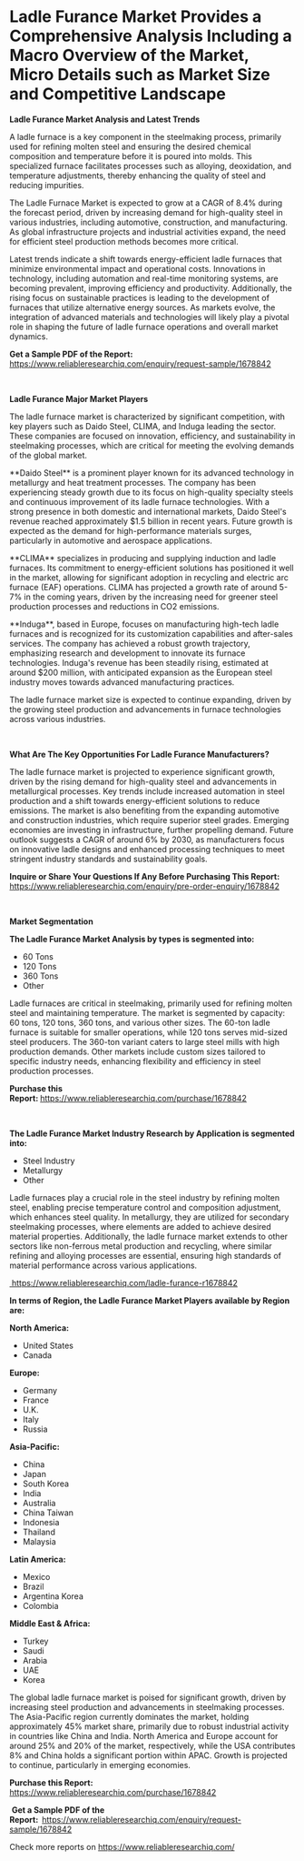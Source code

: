 <p><h1>Ladle Furance Market Provides a Comprehensive Analysis Including a Macro Overview of the Market, Micro Details such as Market Size and Competitive Landscape</h1></p><p><strong>Ladle Furance Market Analysis and Latest Trends</strong></p>
<p><p>A ladle furnace is a key component in the steelmaking process, primarily used for refining molten steel and ensuring the desired chemical composition and temperature before it is poured into molds. This specialized furnace facilitates processes such as alloying, deoxidation, and temperature adjustments, thereby enhancing the quality of steel and reducing impurities. </p><p>The Ladle Furnace Market is expected to grow at a CAGR of 8.4% during the forecast period, driven by increasing demand for high-quality steel in various industries, including automotive, construction, and manufacturing. As global infrastructure projects and industrial activities expand, the need for efficient steel production methods becomes more critical. </p><p>Latest trends indicate a shift towards energy-efficient ladle furnaces that minimize environmental impact and operational costs. Innovations in technology, including automation and real-time monitoring systems, are becoming prevalent, improving efficiency and productivity. Additionally, the rising focus on sustainable practices is leading to the development of furnaces that utilize alternative energy sources. As markets evolve, the integration of advanced materials and technologies will likely play a pivotal role in shaping the future of ladle furnace operations and overall market dynamics.</p></p>
<p><strong>Get a Sample PDF of the Report:&nbsp;</strong> <a href="https://www.reliableresearchiq.com/enquiry/request-sample/1678842?utm_campaign=2821&utm_medium=2&utm_source=Github&utm_content=ia&utm_term=24032025&utm_id=ladle-furance">https://www.reliableresearchiq.com/enquiry/request-sample/1678842</a></p>
<p>&nbsp;</p>
<p><strong>Ladle Furance Major Market Players</strong></p>
<p><p>The ladle furnace market is characterized by significant competition, with key players such as Daido Steel, CLIMA, and Induga leading the sector. These companies are focused on innovation, efficiency, and sustainability in steelmaking processes, which are critical for meeting the evolving demands of the global market.</p><p>**Daido Steel** is a prominent player known for its advanced technology in metallurgy and heat treatment processes. The company has been experiencing steady growth due to its focus on high-quality specialty steels and continuous improvement of its ladle furnace technologies. With a strong presence in both domestic and international markets, Daido Steel's revenue reached approximately $1.5 billion in recent years. Future growth is expected as the demand for high-performance materials surges, particularly in automotive and aerospace applications.</p><p>**CLIMA** specializes in producing and supplying induction and ladle furnaces. Its commitment to energy-efficient solutions has positioned it well in the market, allowing for significant adoption in recycling and electric arc furnace (EAF) operations. CLIMA has projected a growth rate of around 5-7% in the coming years, driven by the increasing need for greener steel production processes and reductions in CO2 emissions.</p><p>**Induga**, based in Europe, focuses on manufacturing high-tech ladle furnaces and is recognized for its customization capabilities and after-sales services. The company has achieved a robust growth trajectory, emphasizing research and development to innovate its furnace technologies. Induga's revenue has been steadily rising, estimated at around $200 million, with anticipated expansion as the European steel industry moves towards advanced manufacturing practices.</p><p>The ladle furnace market size is expected to continue expanding, driven by the growing steel production and advancements in furnace technologies across various industries.</p></p>
<p>&nbsp;</p>
<p><strong>What Are The Key Opportunities For Ladle Furance Manufacturers?</strong></p>
<p><p>The ladle furnace market is projected to experience significant growth, driven by the rising demand for high-quality steel and advancements in metallurgical processes. Key trends include increased automation in steel production and a shift towards energy-efficient solutions to reduce emissions. The market is also benefiting from the expanding automotive and construction industries, which require superior steel grades. Emerging economies are investing in infrastructure, further propelling demand. Future outlook suggests a CAGR of around 6% by 2030, as manufacturers focus on innovative ladle designs and enhanced processing techniques to meet stringent industry standards and sustainability goals.</p></p>
<p><strong>Inquire or Share Your Questions If Any Before Purchasing This Report:</strong> <a href="https://www.reliableresearchiq.com/enquiry/pre-order-enquiry/1678842?utm_campaign=2821&utm_medium=2&utm_source=Github&utm_content=ia&utm_term=24032025&utm_id=ladle-furance">https://www.reliableresearchiq.com/enquiry/pre-order-enquiry/1678842</a></p>
<p>&nbsp;</p>
<p><strong>Market Segmentation</strong></p>
<p><strong>The Ladle Furance Market Analysis by types is segmented into:</strong></p>
<p><ul><li>60 Tons</li><li>120 Tons</li><li>360 Tons</li><li>Other</li></ul></p>
<p><p>Ladle furnaces are critical in steelmaking, primarily used for refining molten steel and maintaining temperature. The market is segmented by capacity: 60 tons, 120 tons, 360 tons, and various other sizes. The 60-ton ladle furnace is suitable for smaller operations, while 120 tons serves mid-sized steel producers. The 360-ton variant caters to large steel mills with high production demands. Other markets include custom sizes tailored to specific industry needs, enhancing flexibility and efficiency in steel production processes.</p></p>
<p><strong>Purchase this Report:&nbsp;</strong><a href="https://www.reliableresearchiq.com/purchase/1678842?utm_campaign=2821&utm_medium=2&utm_source=Github&utm_content=ia&utm_term=24032025&utm_id=ladle-furance">https://www.reliableresearchiq.com/purchase/1678842</a></p>
<p>&nbsp;</p>
<p><strong>The Ladle Furance Market Industry Research by Application is segmented into:</strong></p>
<p><ul><li>Steel Industry</li><li>Metallurgy</li><li>Other</li></ul></p>
<p><p>Ladle furnaces play a crucial role in the steel industry by refining molten steel, enabling precise temperature control and composition adjustment, which enhances steel quality. In metallurgy, they are utilized for secondary steelmaking processes, where elements are added to achieve desired material properties. Additionally, the ladle furnace market extends to other sectors like non-ferrous metal production and recycling, where similar refining and alloying processes are essential, ensuring high standards of material performance across various applications.</p></p>
<p><a href="https://www.reliableresearchiq.com/ladle-furance-r1678842?utm_campaign=2821&utm_medium=2&utm_source=Github&utm_content=ia&utm_term=24032025&utm_id=ladle-furance">&nbsp;https://www.reliableresearchiq.com/ladle-furance-r1678842</a></p>
<p><strong>In terms of Region, the Ladle Furance Market Players available by Region are:</strong></p>
<p>
    <p> <strong> North America: </strong>
        <ul>
            <li>United States</li>
            <li>Canada</li>
        </ul>
        </p> 
    <p> <strong> Europe: </strong>
        <ul>
            <li>Germany</li>
            <li>France</li>
            <li>U.K.</li>
            <li>Italy</li>
            <li>Russia</li>
        </ul>
        </p> 
    <p> <strong> Asia-Pacific: </strong>
        <ul>
            <li>China</li>
            <li>Japan</li>
            <li>South Korea</li>
            <li>India</li>
            <li>Australia</li>
            <li>China Taiwan</li>
            <li>Indonesia</li>
            <li>Thailand</li>
            <li>Malaysia</li>
        </ul>
        </p> 
    <p> <strong> Latin America: </strong>
        <ul>
            <li>Mexico</li>
            <li>Brazil</li>
            <li>Argentina Korea</li>
            <li>Colombia</li>
        </ul>
        </p> 
    <p> <strong> Middle East & Africa: </strong>
        <ul>
            <li>Turkey</li>
            <li>Saudi</li>
            <li>Arabia</li>
            <li>UAE</li>
            <li>Korea</li>
        </ul>
    </p>
    </p>
<p><p>The global ladle furnace market is poised for significant growth, driven by increasing steel production and advancements in steelmaking processes. The Asia-Pacific region currently dominates the market, holding approximately 45% market share, primarily due to robust industrial activity in countries like China and India. North America and Europe account for around 25% and 20% of the market, respectively, while the USA contributes 8% and China holds a significant portion within APAC. Growth is projected to continue, particularly in emerging economies.</p></p>
<p><strong>Purchase this Report: </strong><a href="https://www.reliableresearchiq.com/purchase/1678842?utm_campaign=2821&utm_medium=2&utm_source=Github&utm_content=ia&utm_term=24032025&utm_id=ladle-furance">https://www.reliableresearchiq.com/purchase/1678842</a></p>
<p>&nbsp;<strong>Get a Sample PDF of the Report:&nbsp;&nbsp;</strong><a href="https://www.reliableresearchiq.com/enquiry/request-sample/1678842?utm_campaign=2821&utm_medium=2&utm_source=Github&utm_content=ia&utm_term=24032025&utm_id=ladle-furance">https://www.reliableresearchiq.com/enquiry/request-sample/1678842</a></p>
<p><strong></strong></p>
<p>Check more reports on <a href="https://www.reliableresearchiq.com/?utm_campaign=2821&utm_medium=2&utm_source=Github&utm_content=ia&utm_term=24032025&utm_id=ladle-furance">https://www.reliableresearchiq.com/</a></p>